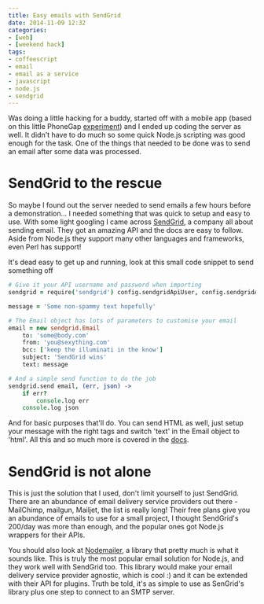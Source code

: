 ```yaml
---
title: Easy emails with SendGrid
date: 2014-11-09 12:32
categories:
- [web]
- [weekend hack]
tags:
- coffeescript
- email
- email as a service
- javascript
- node.js
- sendgrid
---
```


Was doing a little hacking for a buddy, started off with a mobile app
(based on this little PhoneGap
[experiment](https://github.com/msanatan/medinform "medinform")) and I
ended up coding the server as well. It didn't have to do much so some
quick Node.js scripting was good enough for the task. One of the things
that needed to be done was to send an email after some data was
processed.

# SendGrid to the rescue
So maybe I found out the server needed to send emails a few hours before
a demonstration... I needed something that was quick to setup and easy
to use. With some light googling I came across
[SendGrid](https://sendgrid.com/ "SendGrid"), a company all about
sending email. They got an amazing API and the docs are easy to follow.
Aside from Node.js they support many other languages and frameworks,
even Perl has support!

It's dead easy to get up and running, look at this small code snippet to
send something off

```coffeescript
# Give it your API username and password when importing
sendgrid = require('sendgrid') config.sendgridApiUser, config.sendgridApiPassword

message = 'Some non-spammy text hopefully'

# The Email object has lots of parameters to customise your email
email = new sendgrid.Email
    to: 'some@body.com'
    from: 'you@sexything.com'
    bcc: ['keep the illuminati in the know']
    subject: 'SendGrid wins'
    text: message

# And a simple send function to do the job
sendgrid.send email, (err, json) ->
    if err?
        console.log err
    console.log json
```

And for basic purposes that'll do. You can send HTML as well, just setup
your message with the right tags and switch 'text' in the Email object
to 'html'. All this and so much more is covered in the
[docs](https://github.com/sendgrid/sendgrid-nodejs "SendGrid for Node.js").

# SendGrid is not alone
This is just the solution that I used, don't limit yourself to just
SendGrid. There are an abundance of email delivery service providers out
there - MailChimp, mailgun, Mailjet, the list is really long! Their free
plans give you an abundance of emails to use for a small project, I
thought SendGrid's 200/day was more than enough, and the popular ones
got Node.js wrappers for their APIs.

You should also look at
[Nodemailer](http://www.nodemailer.com/ "Nodemailer"), a library that
pretty much is what it sounds like. This is truly the most popular email
solution for Node.js, and they work well with SendGrid too. This library
would make your email delivery service provider agnostic, which is cool
:) and it can be extended with their API for plugins. Truth be told,
it's as simple to use as SenGrid's library plus one step to connect to
an SMTP server.
